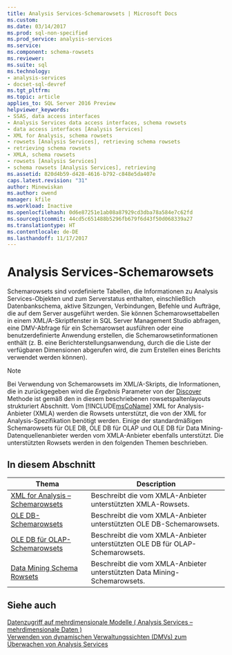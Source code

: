 ```yaml
---
title: Analysis Services-Schemarowsets | Microsoft Docs
ms.custom: 
ms.date: 03/14/2017
ms.prod: sql-non-specified
ms.prod_service: analysis-services
ms.service: 
ms.component: schema-rowsets
ms.reviewer: 
ms.suite: sql
ms.technology:
- analysis-services
- docset-sql-devref
ms.tgt_pltfrm: 
ms.topic: article
applies_to: SQL Server 2016 Preview
helpviewer_keywords:
- SSAS, data access interfaces
- Analysis Services data access interfaces, schema rowsets
- data access interfaces [Analysis Services]
- XML for Analysis, schema rowsets
- rowsets [Analysis Services], retrieving schema rowsets
- retrieving schema rowsets
- XMLA, schema rowsets
- rowsets [Analysis Services]
- schema rowsets [Analysis Services], retrieving
ms.assetid: 820d4b59-d428-4616-b792-c848e5da407e
caps.latest.revision: "31"
author: Minewiskan
ms.author: owend
manager: kfile
ms.workload: Inactive
ms.openlocfilehash: 0d6e87251e1ab08a87929cd3dba78a584e7c62fd
ms.sourcegitcommit: 44cd5c651488b5296fb679f6d43f50d068339a27
ms.translationtype: HT
ms.contentlocale: de-DE
ms.lasthandoff: 11/17/2017
---
```

# <a name="analysis-services-schema-rowsets"></a>Analysis Services-Schemarowsets
  Schemarowsets sind vordefinierte Tabellen, die Informationen zu Analysis Services-Objekten und zum Serverstatus enthalten, einschließlich Datenbankschema, aktive Sitzungen, Verbindungen, Befehle und Aufträge, die auf dem Server ausgeführt werden. Sie können Schemarowsettabellen in einem XML/A-Skriptfenster in SQL Server Management Studio abfragen, eine DMV-Abfrage für ein Schemarowset ausführen oder eine benutzerdefinierte Anwendung erstellen, die Schemarowsetinformationen enthält (z. B. eine Berichterstellungsanwendung, durch die die Liste der verfügbaren Dimensionen abgerufen wird, die zum Erstellen eines Berichts verwendet werden können).  
  
> [!NOTE]  
>  Bei Verwendung von Schemarowsets im XML/A-Skripts, die Informationen, die in zurückgegeben wird die *Ergebnis* Parameter von der [Discover](../../analysis-services/xmla/xml-elements-methods-discover.md) Methode ist gemäß den in diesem beschriebenen rowsetspaltenlayouts strukturiert Abschnitt. Vom [!INCLUDE[msCoName](../../includes/msconame-md.md)] XML for Analysis-Anbieter (XMLA) werden die Rowsets unterstützt, die von der XML for Analysis-Spezifikation benötigt werden. Einige der standardmäßigen Schemarowsets für OLE DB, OLE DB für OLAP und OLE DB für Data Mining-Datenquellenanbieter werden vom XMLA-Anbieter ebenfalls unterstützt. Die unterstützten Rowsets werden in den folgenden Themen beschrieben.  
  
## <a name="in-this-section"></a>In diesem Abschnitt  
  
|Thema|Description|  
|-----------|-----------------|  
|[XML for Analysis – Schemarowsets](../../analysis-services/schema-rowsets/xml/xml-for-analysis-schema-rowsets.md)|Beschreibt die vom XMLA-Anbieter unterstützten XMLA-Rowsets.|  
|[OLE DB-Schemarowsets](../../analysis-services/schema-rowsets/ole-db/ole-db-schema-rowsets.md)|Beschreibt die vom XMLA-Anbieter unterstützten OLE DB-Schemarowsets.|  
|[OLE DB für OLAP-Schemarowsets](../../analysis-services/schema-rowsets/ole-db-olap/ole-db-for-olap-schema-rowsets.md)|Beschreibt die vom XMLA-Anbieter unterstützten OLE DB für OLAP-Schemarowsets.|  
|[Data Mining Schema Rowsets](../../analysis-services/schema-rowsets/data-mining/data-mining-schema-rowsets.md)|Beschreibt die vom XMLA-Anbieter unterstützten Data Mining-Schemarowsets.|  
  
## <a name="see-also"></a>Siehe auch  
 [Datenzugriff auf mehrdimensionale Modelle &#40; Analysis Services – mehrdimensionale Daten &#41;](../../analysis-services/multidimensional-models/mdx/multidimensional-model-data-access-analysis-services-multidimensional-data.md)   
 [Verwenden von dynamischen Verwaltungssichten &#40;DMVs&#41; zum Überwachen von Analysis Services](../../analysis-services/instances/use-dynamic-management-views-dmvs-to-monitor-analysis-services.md)  
  
  
